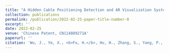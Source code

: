 ```yaml
---
title: "A Hidden Cable Positioning Detection and AR Visualization System"
collection: publications
permalink: /publication/2022-02-25-paper-title-number-0
excerpt: ''
date: 2022-02-25
venue: 'Chinese Patent, CN114089271A'
paperurl: ''
citation: 'Wu, J., Ye, X., <b>Fu, H.</b>, Hu, H., Zhang, S., Yang, P., Wang, R., Zhang, D., Li, B., Gao, Z., & Sun, S. (2022). A Hidden Cable Positioning Detection and AR Visualization System. CN114089271A. <a href="https://kns.cnki.net/kcms2/article/abstract?v=ipUboLYjcOWY9FvSoQA9Juan_nS3J0SaxOpCNcM87o8dhUvtDLQ2jJ3e-NmBoEEHvlFphxh48A7jpmecjT9OPjigtJIR79r6aat4eB-j-iU48OEfoWJnDre1SVmoycKn88_XT0yyaZs=&uniplatform=NZKPT&language=CHS">Link to CNKI</a>'
---
```


